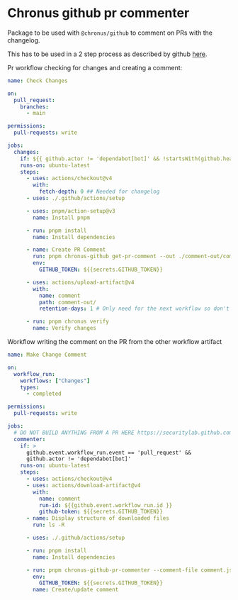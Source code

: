 # Chronus github pr commenter

Package to be used with `@chronus/github` to comment on PRs with the changelog.

This has to be used in a 2 step process as described by github [here](https://securitylab.github.com/research/github-actions-preventing-pwn-requests/).

Pr workflow checking for changes and creating a comment:

```yaml
name: Check Changes

on:
  pull_request:
    branches:
      - main

permissions:
  pull-requests: write

jobs:
  changes:
    if: ${{ github.actor != 'dependabot[bot]' && !startsWith(github.head_ref, 'publish/') }}
    runs-on: ubuntu-latest
    steps:
      - uses: actions/checkout@v4
        with:
          fetch-depth: 0 ## Needed for changelog
      - uses: ./.github/actions/setup

      - uses: pnpm/action-setup@v3
        name: Install pnpm

      - run: pnpm install
        name: Install dependencies

      - name: Create PR Comment
        run: pnpm chronus-github get-pr-comment --out ./comment-out/comment.json
        env:
          GITHUB_TOKEN: ${{secrets.GITHUB_TOKEN}}

      - uses: actions/upload-artifact@v4
        with:
          name: comment
          path: comment-out/
          retention-days: 1 # Only need for the next workflow so don't need to waste storageretention-days

      - run: pnpm chronus verify
        name: Verify changes
```

Workflow writing the comment on the PR from the other workflow artifact

```yaml
name: Make Change Comment

on:
  workflow_run:
    workflows: ["Changes"]
    types:
      - completed

permissions:
  pull-requests: write

jobs:
  # DO NOT BUILD ANYTHING FROM A PR HERE https://securitylab.github.com/research/github-actions-preventing-pwn-requests/
  commenter:
    if: >
      github.event.workflow_run.event == 'pull_request' &&
      github.actor != 'dependabot[bot]'
    runs-on: ubuntu-latest
    steps:
      - uses: actions/checkout@v4
      - uses: actions/download-artifact@v4
        with:
          name: comment
          run-id: ${{github.event.workflow_run.id }}
          github-token: ${{secrets.GITHUB_TOKEN}}
      - name: Display structure of downloaded files
        run: ls -R

      - uses: ./.github/actions/setup

      - run: pnpm install
        name: Install dependencies

      - run: pnpm chronus-github-pr-commenter --comment-file comment.json
        env:
          GITHUB_TOKEN: ${{secrets.GITHUB_TOKEN}}
        name: Create/update comment
```
